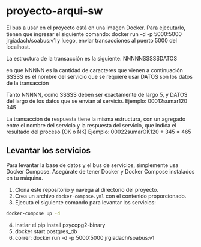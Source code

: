# proyecto-arqui-sw

El bus a usar en el proyecto está en una imagen Docker. Para ejecutarlo, tienen que ingresar el siguiente comando:
    docker run -d -p 5000:5000 jrgiadach/soabus:v1
y luego, enviar transacciones al puerto 5000 del localhost.  
 
La estructura de la transacción es la siguiente:
    NNNNNSSSSSDATOS

en que
  NNNNN es la cantidad de caracteres que vienen a continuación
  SSSSS es el nombre del servicio que se requiere usar
  DATOS son los datos de la transacción

Tanto NNNNN, como SSSSS deben ser exactamente de largo 5, y DATOS del largo de los datos que se envían al servicio.
Ejemplo:
  00012sumar120 345

La transacción de respuesta tiene la misma estructura, con un agregado entre el nombre del servicio y la respuesta del servicio, que indica el resultado del proceso (OK o NK)
Ejemplo:
  00022sumarOK120 + 345 = 465

## Levantar los servicios

Para levantar la base de datos y el bus de servicios, simplemente usa Docker Compose. Asegúrate de tener Docker y Docker Compose instalados en tu máquina.

1. Clona este repositorio y navega al directorio del proyecto.
2. Crea un archivo `docker-compose.yml` con el contenido proporcionado.
3. Ejecuta el siguiente comando para levantar los servicios:

```bash 
docker-compose up -d 
```

4. instlar el pip install psycopg2-binary
5. docker start postgres_db
6. correr: docker run -d -p 5000:5000 jrgiadach/soabus:v1
